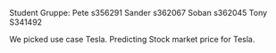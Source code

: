 Student Gruppe: Pete s356291 Sander s362067 Soban s362045 Tony S341492

We picked use case Tesla. Predicting Stock market price for Tesla.
